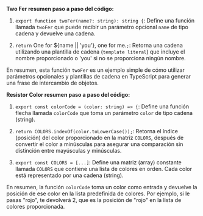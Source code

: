 **Two Fer resumen paso a paso del código:**

1. `export function twoFer(name?: string): string {`: Define una función llamada `twoFer` que puede recibir un parámetro opcional `name` de tipo cadena y devuelve una cadena.
    
2. `return` One for ${name || 'you'}, one for me.`;`: Retorna una cadena utilizando una plantilla de cadena (`template literal`) que incluye el nombre proporcionado o 'you' si no se proporciona ningún nombre.
    

En resumen, esta función `twoFer` es un ejemplo simple de cómo utilizar parámetros opcionales y plantillas de cadena en TypeScript para generar una frase de intercambio de objetos.

**Resistor Color resumen paso a paso del código:**

1. `export const colorCode = (color: string) => {`: Define una función flecha llamada `colorCode` que toma un parámetro `color` de tipo cadena (string).
    
2. `return COLORS.indexOf(color.toLowerCase());`: Retorna el índice (posición) del color proporcionado en la matriz `COLORS`, después de convertir el color a minúsculas para asegurar una comparación sin distinción entre mayúsculas y minúsculas.
    
3. `export const COLORS = [...]`: Define una matriz (array) constante llamada `COLORS` que contiene una lista de colores en orden. Cada color está representado por una cadena (string).
    

En resumen, la función `colorCode` toma un color como entrada y devuelve la posición de ese color en la lista predefinida de colores. Por ejemplo, si le pasas "rojo", te devolverá 2, que es la posición de "rojo" en la lista de colores proporcionada.
